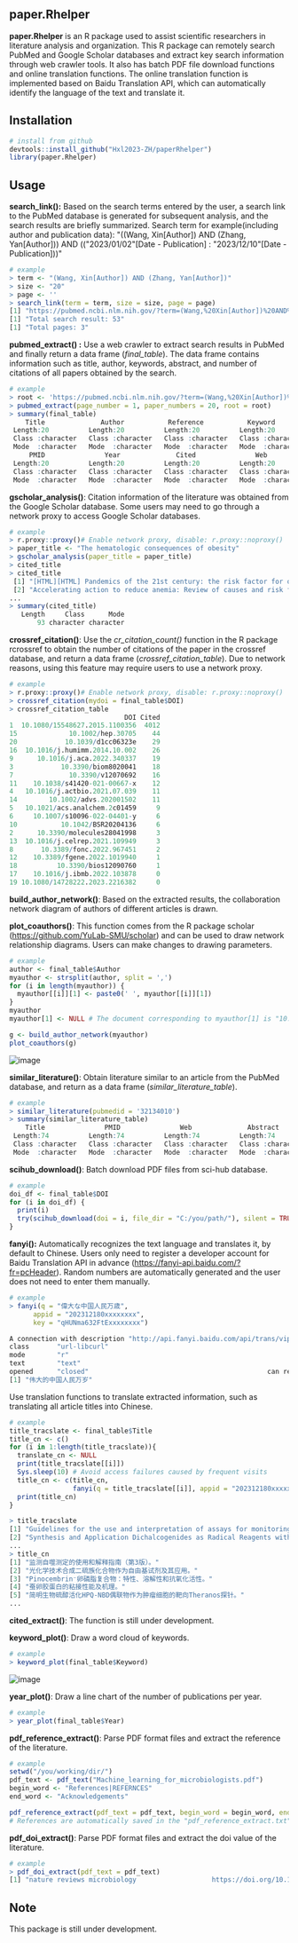 ## paper.Rhelper

**paper.Rhelper** is an R package used to assist scientific researchers in literature analysis and organization. This R package can remotely search PubMed and Google Scholar databases and extract key search information through web crawler tools. It also has batch PDF file download functions and online translation functions. The online translation function is implemented based on Baidu Translation API, which can automatically identify the language of the text and translate it.

## Installation

```R
# install from github
devtools::install_github("Hxl2023-ZH/paperRhelper")
library(paper.Rhelper)
```

## Usage

**search_link():** Based on the search terms entered by the user, a search link to the PubMed database is generated for subsequent analysis, and the search results are briefly summarized. Search term for example(including author and publication data): "((Wang, Xin[Author]) AND (Zhang, Yan[Author])) AND ((\"2023/01/02\"[Date - Publication] : \"2023/12/10\"[Date - Publication]))"

```R
# example
> term <- "(Wang, Xin[Author]) AND (Zhang, Yan[Author])"
> size <- "20"
> page <- ''
> search_link(term = term, size = size, page = page)
[1] "https://pubmed.ncbi.nlm.nih.gov/?term=(Wang,%20Xin[Author])%20AND%20(Zhang,%20Yan[Author])&size=20&page="
[1] "Total search result: 53"
[1] "Total pages: 3"
```

**pubmed_extract() :** Use a web crawler to extract search results in PubMed and finally return a data frame (*final_table*). The data frame contains information such as title, author, keywords, abstract, and number of citations of all papers obtained by the search.

```R
# example
> root <- 'https://pubmed.ncbi.nlm.nih.gov/?term=(Wang,%20Xin[Author])%20AND%20(Zhang,%20Yan[Author])&size=20&page='
> pubmed_extract(page_number = 1, paper_numbers = 20, root = root)
> summary(final_table)
    Title              Author           Reference           Keyword              DOI           
 Length:20          Length:20          Length:20          Length:20          Length:20         
 Class :character   Class :character   Class :character   Class :character   Class :character  
 Mode  :character   Mode  :character   Mode  :character   Mode  :character   Mode  :character  
     PMID               Year              Cited               Web              Abstract        
 Length:20          Length:20          Length:20          Length:20          Length:20         
 Class :character   Class :character   Class :character   Class :character   Class :character  
 Mode  :character   Mode  :character   Mode  :character   Mode  :character   Mode  :character 
```

**gscholar_analysis()**: Citation information of the literature was obtained from the Google Scholar database. Some users may need to go through a network proxy to access Google Scholar databases.

```R
# example
> r.proxy::proxy()# Enable network proxy, disable: r.proxy::noproxy()
> paper_title <- "The hematologic consequences of obesity"
> gscholar_analysis(paper_title = paper_title)
> cited_title
> cited_title
 [1] "[HTML][HTML] Pandemics of the 21st century: the risk factor for obese people"                                                                                              
 [2] "Accelerating action to reduce anemia: Review of causes and risk factors and related data needs"                             
...
> summary(cited_title)
   Length     Class      Mode 
       93 character character 
```

**crossref_citation()**: Use the *cr_citation_count()* function in the R package rcrossref to obtain the number of citations of the paper in the crossref database, and return a data frame (*crossref_citation_table*). Due to network reasons, using this feature may require users to use a network proxy.

```R
# example
> r.proxy::proxy()# Enable network proxy, disable: r.proxy::noproxy()
> crossref_citation(mydoi = final_table$DOI)
> crossref_citation_table 
                             DOI Cited
1  10.1080/15548627.2015.1100356  4012
15             10.1002/hep.30705    44
20            10.1039/d1cc06323e    29
16  10.1016/j.humimm.2014.10.002    26
9      10.1016/j.aca.2022.340337    19
3            10.3390/biom8020041    18
7              10.3390/v12070692    16
11    10.1038/s41420-021-00667-x    12
4   10.1016/j.actbio.2021.07.039    11
14        10.1002/advs.202001502    11
5   10.1021/acs.analchem.2c01459     9
6     10.1007/s10096-022-04401-y     6
10           10.1042/BSR20204136     6
2      10.3390/molecules28041998     3
13  10.1016/j.celrep.2021.109949     3
8       10.3389/fonc.2022.967451     2
12    10.3389/fgene.2022.1019940     1
18          10.3390/bios12090760     1
17    10.1016/j.ibmb.2022.103878     0
19 10.1080/14728222.2023.2216382     0
```

**build_author_network()**: Based on the extracted results, the collaboration network diagram of authors of different articles is drawn.

**plot_coauthors()**: This function comes from the R package scholar (https://github.com/YuLab-SMU/scholar) and can be used to draw network relationship diagrams. Users can make changes to drawing parameters.

```R
# example
author <- final_table$Author
myauthor <- strsplit(author, split = ',')
for (i in length(myauthor)) {
  myauthor[[i]][1] <- paste0(' ', myauthor[[i]][1])
}
myauthor
myauthor[1] <- NULL # The document corresponding to myauthor[1] is "10.1080/15548627.2015.1100356", but this document has been completed by more than a thousand authors, so for the convenience of demonstration, we have cleared the author information of this article.。

g <- build_author_network(myauthor)
plot_coauthors(g) 
```
![image](https://github.com/Hxl2023-ZH/paperRhelper/assets/126218017/0da63b80-9075-4f1f-afe3-08c3ae0f6103)



**similar_literature()**: Obtain literature similar to an article from the PubMed database, and return as a data frame (*similar_literature_table*).

```R
# example
> similar_literature(pubmedid = '32134010')
> summary(similar_literature_table)
    Title               PMID               Web              Abstract        
 Length:74          Length:74          Length:74          Length:74         
 Class :character   Class :character   Class :character   Class :character  
 Mode  :character   Mode  :character   Mode  :character   Mode  :character  
```

**scihub_download()**: Batch download PDF files from sci-hub database.

```R
# example
doi_df <- final_table$DOI
for (i in doi_df) {
  print(i)
  try(scihub_download(doi = i, file_dir = "C:/you/path/"), silent = TRUE)
}

```

**fanyi():** Automatically recognizes the text language and translates it, by default to Chinese. Users only need to register a developer account for Baidu Translation API in advance (https://fanyi-api.baidu.com/?fr=pcHeader). Random numbers are automatically generated and the user does not need to enter them manually.

```R
# example
> fanyi(q = "偉大な中国人民万歳",
      appid = "202312180xxxxxxxx", 
      key = "qHUNma632FtExxxxxxxx")

A connection with description "http://api.fanyi.baidu.com/api/trans/vip/translate?q=%E5%81%89%E5%A4%A7%E3%81%AA%E4%B8%AD%E5%9B%BD%E4%BA%BA%E6%B0%91%E4%B8%87%E6%AD%B3&from=auto&to=zh&appid=202312180xxxxxxxx&salt=40118&sign=1850edbf24fe542bad6b610177864ac1"
class       "url-libcurl"  
mode        "r"                       
text        "text"                                         
opened      "closed"                                             can read    "yes"                                                 can write   "no"
[1] "伟大的中国人民万岁"
```

Use translation functions to translate extracted information, such as translating all article titles into Chinese.

```R
# example
title_tracslate <- final_table$Title
title_cn <- c()
for (i in 1:length(title_tracslate)){
  translate_cn <- NULL
  print(title_tracslate[[i]])
  Sys.sleep(10) # Avoid access failures caused by frequent visits
  title_cn <- c(title_cn, 
                fanyi(q = title_tracslate[[i]], appid = "202312180xxxxxxxx", key = "qHUNma632FtExxxxxxxx"))
  print(title_cn)
}

> title_tracslate
[1] "Guidelines for the use and interpretation of assays for monitoring autophagy (3rd edition)."                          
[2] "Synthesis and Application Dichalcogenides as Radical Reagents with Photochemical Technology." 
...
> title_cn
[1] "监测自噬测定的使用和解释指南（第3版）。"                      
[2] "光化学技术合成二硫族化合物作为自由基试剂及其应用。"           
[3] "Pinocembrin⁻卵磷脂复合物：特性、溶解性和抗氧化活性。"         
[4] "蚕卵胶蛋白的粘接性能及机理。"                                 
[5] "简明生物硫醇活化HPQ-NBD偶联物作为肿瘤细胞的靶向Theranos探针。"
...
```

**cited_extract()**: The function is still under development.

**keyword_plot()**: Draw a word cloud of keywords.

```R
# example
> keyword_plot(final_table$Keyword)
```

![image](https://github.com/Hxl2023-ZH/paperRhelper/assets/126218017/50b0f90e-fd35-4e7d-9903-2e0a88f3acae)


**year_plot()**: Draw a line chart of the number of publications per year.

```R
# example
> year_plot(final_table$Year)
```



**pdf_reference_extract()**: Parse PDF format files and extract the reference of the literature.

```R
# example
setwd("/you/working/dir/")
pdf_text <- pdf_text("Machine_learning_for_microbiologists.pdf")
begin_word <- "References|REFERNCES"
end_word <- "Acknowledgements"

pdf_reference_extract(pdf_text = pdf_text, begin_word = begin_word, end_word = end_word)
# References are automatically saved in the "pdf_reference_extract.txt" file.
```

**pdf_doi_extract()**: Parse PDF format files and extract the doi value of the literature.

```R
# example
> pdf_doi_extract(pdf_text = pdf_text)
[1] "nature reviews microbiology                   https://doi.org/10.1038/s41579-023-00984-1"
```

## Note

This package is still under development.
